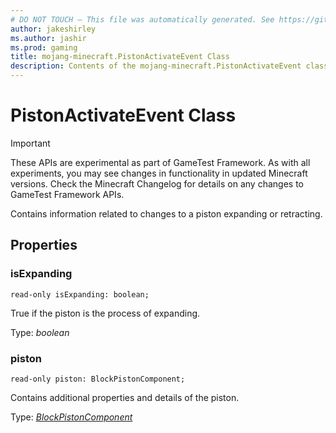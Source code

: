 ```yaml
---
# DO NOT TOUCH — This file was automatically generated. See https://github.com/Mojang/MinecraftScriptingApiDocsGenerator to modify descriptions, examples, etc.
author: jakeshirley
ms.author: jashir
ms.prod: gaming
title: mojang-minecraft.PistonActivateEvent Class
description: Contents of the mojang-minecraft.PistonActivateEvent class.
---
```

# PistonActivateEvent Class
>[!IMPORTANT]
>These APIs are experimental as part of GameTest Framework. As with all experiments, you may see changes in functionality in updated Minecraft versions. Check the Minecraft Changelog for details on any changes to GameTest Framework APIs.

Contains information related to changes to a piston expanding or retracting.

## Properties
### **isExpanding**
`read-only isExpanding: boolean;`

True if the piston is the process of expanding.

Type: *boolean*


### **piston**
`read-only piston: BlockPistonComponent;`

Contains additional properties and details of the piston.

Type: [*BlockPistonComponent*](BlockPistonComponent.md)




